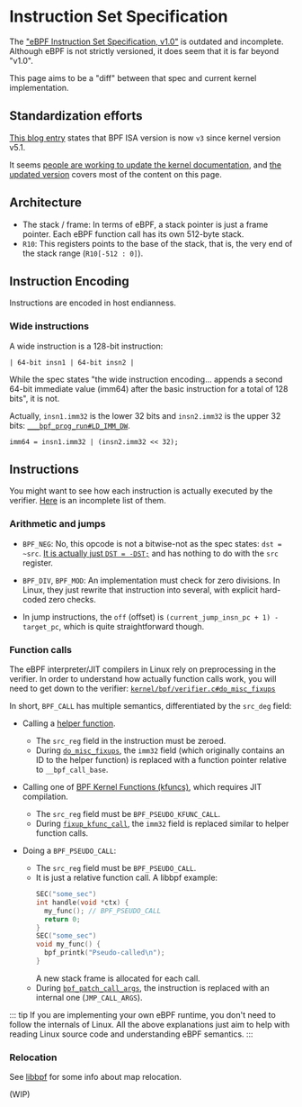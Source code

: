 # Instruction Set Specification

The ["eBPF Instruction Set Specification, v1.0"](https://docs.kernel.org/bpf/instruction-set.html) is outdated and incomplete.
Although eBPF is not strictly versioned, it does seem that it is far beyond "v1.0".

This page aims to be a "diff" between that spec and current kernel implementation.

## Standardization efforts

[This blog entry](https://pchaigno.github.io/bpf/2021/10/20/ebpf-instruction-sets.html) states
that BPF ISA version is now `v3` since kernel version v5.1.

It seems [people are working to update the kernel documentation](https://github.com/dthaler/ebpf-docs/pull/4),
and [the updated version](https://github.com/dthaler/ebpf-docs/blob/update/isa/kernel.org/instruction-set.rst) covers most of the content on this page.

## Architecture

- The stack / frame: In terms of eBPF, a stack pointer is just a frame pointer.
  Each eBPF function call has its own 512-byte stack.
- `R10`: This registers points to the base of the stack,
  that is, the very end of the stack range (`R10[-512 : 0]`).

## Instruction Encoding

Instructions are encoded in host endianness.

### Wide instructions

A wide instruction is a 128-bit instruction:

```
| 64-bit insn1 | 64-bit insn2 |
```

While the spec states "the wide instruction encoding... appends a second 64-bit immediate value (imm64)
after the basic instruction for a total of 128 bits", it is not.

Actually, `insn1.imm32` is the lower 32 bits and `insn2.imm32` is the upper 32 bits:
[`___bpf_prog_run#LD_IMM_DW`](https://github.com/torvalds/linux/blob/4dc12f37a8e98e1dca5521c14625c869537b50b6/kernel/bpf/core.c#L1738).

```
imm64 = insn1.imm32 | (insn2.imm32 << 32);
```

## Instructions

You might want to see how each instruction is actually executed by the verifier.
[Here](../impl/interpreter.md) is an incomplete list of them.

### Arithmetic and jumps

- `BPF_NEG`: No, this opcode is not a bitwise-not as the spec states: `dst = ~src`.
  [It is actually just `DST = -DST;`](https://github.com/torvalds/linux/blob/4dc12f37a8e98e1dca5521c14625c869537b50b6/kernel/bpf/core.c#L1719-L1724)
  and has nothing to do with the `src` register.
  
- `BPF_DIV`, `BPF_MOD`: An implementation must check for zero divisions.
  In Linux, they just rewrite that instruction into several, with explicit hard-coded zero checks.

- In jump instructions, the `off` (offset) is `(current_jump_insn_pc + 1) - target_pc`,
  which is quite straightforward though.

### Function calls

The eBPF interpreter/JIT compilers in Linux rely on preprocessing in the verifier.
In order to understand how actually function calls work, you will need to get down to the verifier:
[`kernel/bpf/verifier.c#do_misc_fixups`](https://github.com/torvalds/linux/blob/4dc12f37a8e98e1dca5521c14625c869537b50b6/kernel/bpf/verifier.c#L13893-L14412)

In short, `BPF_CALL` has multiple semantics, differentiated by the `src_deg` field:

- Calling a [helper function](https://docs.kernel.org/bpf/helpers.html).
  - The `src_reg` field in the instruction must be zeroed.
  - During [`do_misc_fixups`](https://github.com/torvalds/linux/blob/4dc12f37a8e98e1dca5521c14625c869537b50b6/kernel/bpf/verifier.c#L14378-L14389),
    the `imm32` field (which originally contains an ID to the helper function) is replaced with a function pointer relative to `__bpf_call_base`.

- Calling one of [BPF Kernel Functions (kfuncs)](https://docs.kernel.org/bpf/kfuncs.html), which requires JIT compilation.
  - The `src_reg` field must be `BPF_PSEUDO_KFUNC_CALL`.
  - During [`fixup_kfunc_call`](https://github.com/torvalds/linux/blob/4dc12f37a8e98e1dca5521c14625c869537b50b6/kernel/bpf/verifier.c#L13868-L13891),
    the `imm32` field is replaced similar to helper function calls.

- Doing a `BPF_PSEUDO_CALL`:
  - The `src_reg` field must be `BPF_PSEUDO_CALL`.
  - It is just a relative function call. A libbpf example:
    ```c {3}
    SEC("some_sec")
    int handle(void *ctx) {
      my_func(); // BPF_PSEUDO_CALL
      return 0;
    }
    SEC("some_sec")
    void my_func() {
      bpf_printk("Pseudo-called\n");
    }
    ```
    A new stack frame is allocated for each call.
  - During [`bpf_patch_call_args`](https://github.com/torvalds/linux/blob/4dc12f37a8e98e1dca5521c14625c869537b50b6/kernel/bpf/core.c#L2067-L2074),
    the instruction is replaced with an internal one (`JMP_CALL_ARGS`).

::: tip
If you are implementing your own eBPF runtime, you don't need to follow the internals of Linux.
All the above explanations just aim to help with reading Linux source code and understanding eBPF semantics.
:::

### Relocation

See [libbpf](./libbpf.md#maps) for some info about map relocation.

(WIP) <!-- TODO: Try to explain this mess -->
